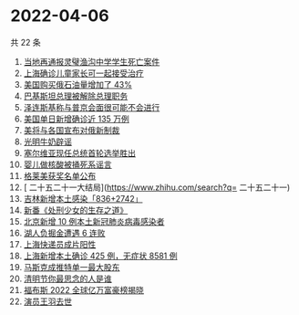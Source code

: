 # 2022-04-06

共 22 条

<!-- BEGIN -->
<!-- 最后更新时间 Wed Apr 06 2022 10:23:10 GMT+0800 (China Standard Time) -->

1. [当地再通报灵璧渔沟中学学生死亡案件](https://www.zhihu.com/search?q=灵璧)
1. [上海确诊儿童家长可一起接受治疗](https://www.zhihu.com/search?q=儿童家长一起接受治疗)
1. [美国购买俄石油量增加了 43%](https://www.zhihu.com/search?q=美国购买俄石油量增加)
1. [巴基斯坦总理被解除总理职务](https://www.zhihu.com/search?q=巴基斯坦)
1. [泽连斯基称与普京会面很可能不会进行](https://www.zhihu.com/search?q=泽连斯基)
1. [美国单日新增确诊近 135 万例](https://www.zhihu.com/search?q=美国疫情)
1. [美将与各国宣布对俄新制裁](https://www.zhihu.com/search?q=对俄新制裁)
1. [光明牛奶辟谣](https://www.zhihu.com/search?q=光明牛奶)
1. [塞尔维亚现任总统首轮选举胜出](https://www.zhihu.com/search?q=塞尔维亚现任总统)
1. [婴儿做核酸被捅死系谣言](https://www.zhihu.com/search?q=婴儿做核酸被捅死)
1. [格莱美获奖名单公布](https://www.zhihu.com/search?q=格莱美)
1. [ 二十五二十一大结局](https://www.zhihu.com/search?q= 二十五二十一)
1. [吉林新增本土感染「836+2742」](https://www.zhihu.com/search?q=吉林新增)
1. [新番《处刑少女的生存之道》](https://www.zhihu.com/search?q=处刑少女的生存之道)
1. [北京新增 10 例本土新冠肺炎病毒感染者](https://www.zhihu.com/search?q=北京疫情)
1. [湖人负掘金遭遇 6 连败](https://www.zhihu.com/search?q=湖人)
1. [上海快递员成片阳性](https://www.zhihu.com/search?q=上海快递员)
1. [上海新增本土确诊 425 例，无症状 8581 例](https://www.zhihu.com/search?q=上海新增)
1. [马斯克成推特单一最大股东](https://www.zhihu.com/search?q=马斯克)
1. [清明节你最思念的人是谁](https://www.zhihu.com/search?q=清明节)
1. [福布斯 2022 全球亿万富豪榜揭晓](https://www.zhihu.com/search?q=福布斯)
1. [演员王羽去世](https://www.zhihu.com/search?q=王羽)

<!-- END -->
